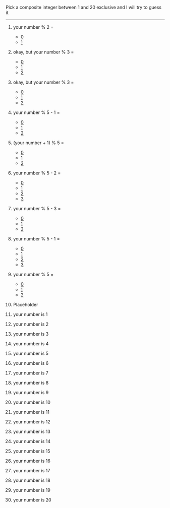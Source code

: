 Pick a composite integer between 1 and 20 exclusive and I will try to guess it

---

1. your number % 2 = 
   - [0](2)
   - [1](3)

2. okay, but your number % 3 = 
   - [0](4)
   - [1](5)
   - [2](6)

3. okay, but your number % 3 =  
   - [0](7)
   - [1](8)
   - [2](9)

4. your number % 5 - 1 =
   - [0](16)
   - [1](22)
   - [2](28)

5. (your number + 1) % 5 =
   - [0](14)
   - [1](20)
   - [2](26)

6. your number % 5 - 2 =
   - [0](12)
   - [1](18)
   - [2](24)
   - [3](30)

7. your number % 5 - 3 =
   - [0](13)
   - [1](19)
   - [2](25)

8. your number % 5 - 1 = 
   - [0](11)
   - [1](17)
   - [2](23)
   - [3](29)

9. your number % 5 = 
   - [0](15)
   - [1](21)
   - [2](27)

10. Placeholder

11. your number is 1

12. your number is 2

13. your number is 3

14. your number is 4

15. your number is 5

16. your number is 6

17. your number is 7

18. your number is 8

19. your number is 9

20. your number is 10

21. your number is 11

22. your number is 12

23. your number is 13

24. your number is 14

25. your number is 15

26. your number is 16

27. your number is 17

28. your number is 18

29. your number is 19

30. your number is 20

